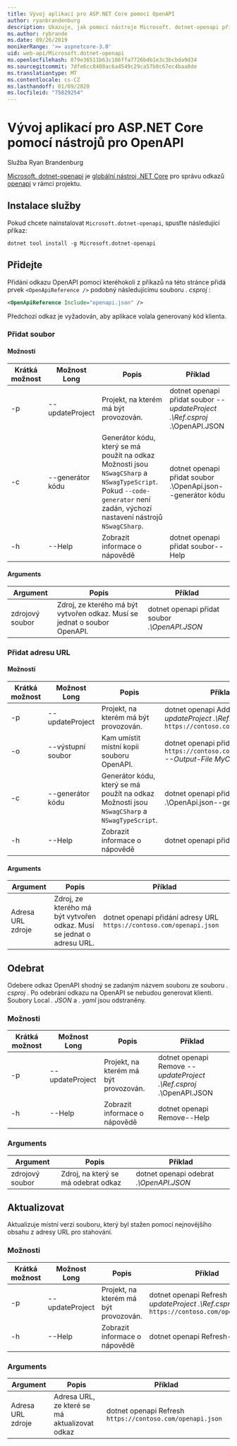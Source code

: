 ```yaml
---
title: Vývoj aplikací pro ASP.NET Core pomocí OpenAPI
author: ryanbrandenburg
description: Ukazuje, jak pomocí nástroje Microsoft. dotnet-openapi přidat odkazy na soubory OpenAPI.
ms.author: rybrande
ms.date: 09/26/2019
monikerRange: '>= aspnetcore-3.0'
uid: web-api/Microsoft.dotnet-openapi
ms.openlocfilehash: 079e36511b63c186ffa7726bdb1e3c3bcbda9d34
ms.sourcegitcommit: 7dfe6cc8408ac6a4549c29ca57b0c67ec4baa8de
ms.translationtype: MT
ms.contentlocale: cs-CZ
ms.lasthandoff: 01/09/2020
ms.locfileid: "75829254"
---
```

# <a name="develop-aspnet-core-apps-using-openapi-tools"></a>Vývoj aplikací pro ASP.NET Core pomocí nástrojů pro OpenAPI

Služba Ryan Brandenburg

[Microsoft. dotnet-openapi](https://www.nuget.org/packages/Microsoft.dotnet-openapi) je [globální nástroj .NET Core](/dotnet/core/tools/global-tools) pro správu odkazů [openapi](https://github.com/OAI/OpenAPI-Specification) v rámci projektu.

## <a name="installation"></a>Instalace služby

Pokud chcete nainstalovat `Microsoft.dotnet-openapi`, spusťte následující příkaz:

```dotnetcli
dotnet tool install -g Microsoft.dotnet-openapi
```

## <a name="add"></a>Přidejte

Přidání odkazu OpenAPI pomocí kteréhokoli z příkazů na této stránce přidá prvek `<OpenApiReference />` podobný následujícímu souboru *. csproj* :

```xml
<OpenApiReference Include="openapi.json" />
```

Předchozí odkaz je vyžadován, aby aplikace volala generovaný kód klienta.

<!-- TODO: Restore after https://github.com/dotnet/AspNetCore/issues/12738
### Add Project

#### Options

| Short option | Long option | Description | Example |
|-------|------|-------|---------|
| -p|--project | The project to operate on. |dotnet openapi add project *--project .\Ref.csproj* ../Ref/ProjRef.csproj |

#### Arguments

|  Argument  | Description | Example |
|-------------|-------------|---------|
| source-file | The source to create a reference from. Must be a project file. |dotnet openapi add project *../Ref/ProjRef.csproj* | -->

### <a name="add-file"></a>Přidat soubor

#### <a name="options"></a>Možnosti

| Krátká možnost| Možnost Long| Popis | Příklad |
|-------|------|-------|---------|
| -p|--updateProject | Projekt, na kterém má být provozován. |dotnet openapi přidat soubor *--updateProject .\Ref.csproj* .\OpenAPI.JSON |
| -c|--generátor kódu| Generátor kódu, který se má použít na odkaz Možnosti jsou `NSwagCSharp` a `NSwagTypeScript`. Pokud `--code-generator` není zadán, výchozí nastavení nástrojů `NSwagCSharp`.|dotnet openapi přidat soubor .\OpenApi.json--generátor kódu
| -h|--Help|Zobrazit informace o nápovědě|dotnet openapi přidat soubor--Help|

#### <a name="arguments"></a>Arguments

|  Argument  | Popis | Příklad |
|-------------|-------------|---------|
| zdrojový soubor | Zdroj, ze kterého má být vytvořen odkaz. Musí se jednat o soubor OpenAPI. |dotnet openapi přidat soubor *.\OpenAPI.JSON* |

### <a name="add-url"></a>Přidat adresu URL

#### <a name="options"></a>Možnosti

| Krátká možnost| Možnost Long| Popis | Příklad |
|-------|------|-------------|---------|
| -p|--updateProject | Projekt, na kterém má být provozován. |dotnet openapi Add URL *--updateProject .\Ref.csproj* `https://contoso.com/openapi.json` |
| -o|--výstupní soubor | Kam umístit místní kopii souboru OpenAPI. |dotnet openapi přidání adresy URL `https://contoso.com/openapi.json` *--Output-File MyClient. JSON* |
| -c|--generátor kódu| Generátor kódu, který se má použít na odkaz Možnosti jsou `NSwagCSharp` a `NSwagTypeScript`. |dotnet openapi přidat soubor .\OpenApi.json--generátor kódu
| -h|--Help|Zobrazit informace o nápovědě|dotnet openapi přidat URL – Help|

#### <a name="arguments"></a>Arguments

|  Argument  | Popis | Příklad |
|-------------|-------------|---------|
| Adresa URL zdroje | Zdroj, ze kterého má být vytvořen odkaz. Musí se jednat o adresu URL. |dotnet openapi přidání adresy URL `https://contoso.com/openapi.json` |

## <a name="remove"></a>Odebrat

Odebere odkaz OpenAPI shodný se zadaným názvem souboru ze souboru *. csproj* . Po odebrání odkazu na OpenAPI se nebudou generovat klienti. Soubory Local *. JSON* a *. yaml* jsou odstraněny.

### <a name="options"></a>Možnosti

| Krátká možnost| Možnost Long| Popis| Příklad |
|-------|------|------------|---------|
| -p|--updateProject | Projekt, na kterém má být provozován. |dotnet openapi Remove *--updateProject .\Ref.csproj* .\OpenAPI.JSON |
| -h|--Help|Zobrazit informace o nápovědě|dotnet openapi Remove--Help|

### <a name="arguments"></a>Arguments

|  Argument  | Popis| Příklad |
| ------------|------------|---------|
| zdrojový soubor | Zdroj, na který se má odebrat odkaz |dotnet openapi odebrat *.\OpenAPI.JSON* |

## <a name="refresh"></a>Aktualizovat

Aktualizuje místní verzi souboru, který byl stažen pomocí nejnovějšího obsahu z adresy URL pro stahování.

### <a name="options"></a>Možnosti

| Krátká možnost| Možnost Long| Popis | Příklad |
|-------|------|-------------|---------|
| -p|--updateProject | Projekt, na kterém má být provozován. | dotnet openapi Refresh *--updateProject .\Ref.csproj* `https://contoso.com/openapi.json` |
| -h|--Help|Zobrazit informace o nápovědě|dotnet openapi Refresh--Help|

### <a name="arguments"></a>Arguments

|  Argument  | Popis | Příklad |
| ------------|-------------|---------|
| Adresa URL zdroje | Adresa URL, ze které se má aktualizovat odkaz | dotnet openapi Refresh `https://contoso.com/openapi.json` |
